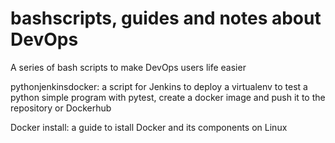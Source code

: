# bashscripts, guides and notes about DevOps
A series of bash scripts to make DevOps users life easier

pythonjenkinsdocker: a script for Jenkins to deploy a virtualenv to test a python simple program with pytest, create a docker image and push it to the repository or Dockerhub

Docker install: a guide to istall Docker and its components on Linux
